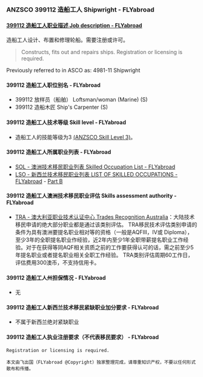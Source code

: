 ### ANZSCO 399112 造船工人 Shipwright - FLYabroad ###

####  [399112 造船工人职业描述 Job description - FLYabroad](http://www.flyabroadvisa.com/anzsco/3991.html#399112)

造船工人设计、布置和修理轮船。需要注册或许可。

> Constructs, fits out and repairs ships. Registration or licensing is required.

Previously referred to in ASCO as:
4981-11 Shipwright

#### 399112 造船工人职位别名 - FLYabroad
 
- 399112 放样员（船舶） Loftsman/woman (Marine) (S)
- 399112 造船木匠 Ship's Carpenter (S)

#### 399112 造船工人技术等级 Skill level - FLYabroad

- 造船工人的技能等级为3 [(ANZSCO Skill Level 3)](http://www.flyabroadvisa.com/anzsco/)。

#### 399112 造船工人所属职业列表 - FLYabroad

- [SOL - 澳洲技术移民职业列表 Skilled Occupation List - FLYabroad](http://www.flyabroadvisa.com/sol/)
- [LSO - 新西兰技术移民职业列表 LIST OF SKILLED OCCUPATIONS - FLYabroad](http://nz.flyabroadvisa.com/lso/) - [Part B](partb)

#### 399112 造船工人澳洲技术移民职业评估 Skills assessment authority - FLYabroad

- [TRA - 澳大利亚职业技术认证中心 Trades Recognition Australia](http://www.flyabroadvisa.com/ass/tra.html)：大陆技术移民申请的绝大部分职业都是通过该类别评估。
TRA移民技术评估类别申请的条件为具有澳洲要提名职业相对等的资格（一般是AQFIII，IV或 Diploma），至少3年的全职提名职业作经验，近2年内至少1年全职带薪提名职业工作经验。对于在获得等同AQF相关资质之前的工作要获得认可的话，需之前至少5年提名职业或者提名职业相关全职工作经验。
TRA类别评估周期60工作日，评估费用300澳币，不支持信用卡。

#### 399112 造船工人州担保情况 - FLYabroad

- 无

#### 399112 造船工人新西兰技术移民紧缺职业加分要求 - FLYabroad

- 不属于新西兰绝对紧缺职业

#### 399112 造船工人执业注册要求（不代表移民要求） - FLYabroad

    Registration or licensing is required.


`本文由飞出国（FLYabroad @Copyright）独家整理完成，请尊重知识产权，不要以任何形式散布和传播。`